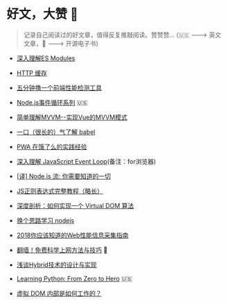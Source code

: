 # 好文，大赞 :100:

> 记录自己阅读过的好文章，值得反复推敲阅读。赞赞赞... (:us: ---> 英文文章，:book: ---> 开源电子书)

- [深入理解ES Modules](https://www.zcfy.cc/article/es-modules-a-cartoon-deep-dive-mozilla-hacks-the-web-developer-blog)

- [HTTP 缓存](https://blog.ymfe.org/HTTP-Cache/)
- [五分钟撸一个前端性能检测工具](https://juejin.im/post/5b7a50c0e51d4538af60d995)
- [Node.js事件循环系列](https://jsblog.insiderattack.net/event-loop-and-the-big-picture-nodejs-event-loop-part-1-1cb67a182810) :us:
- [简单理解MVVM--实现Vue的MVVM模式](https://zhuanlan.zhihu.com/p/38296857)
- [一口（很长的）气了解 babel](https://zhuanlan.zhihu.com/p/43249121)
- [PWA 在饿了么的实践经验](https://zhuanlan.zhihu.com/p/25800461)
- [深入理解 JavaScript Event Loop](https://zhuanlan.zhihu.com/p/34229323)(备注：for浏览器)

- [[译] Node.js 流: 你需要知道的一切](https://juejin.im/post/5940a9c3128fe1006a0ab176)
- [JS正则表达式完整教程（略长）](https://juejin.im/post/5965943ff265da6c30653879)
- [深度剖析：如何实现一个 Virtual DOM 算法](https://github.com/livoras/blog/issues/13)
- [换个思路学习 nodejs](https://github.com/wangfupeng1988/node-tutorial)
- [2018你应该知道的Web性能信息采集指南](https://mp.weixin.qq.com/s/UYcMeqZGblupVpGue-IThg)
- [翻墙！免费科学上网方法与技巧](https://loremwalker.github.io/fq-book/\#/) :book:
- [浅谈Hybrid技术的设计与实现](http://www.cnblogs.com/yexiaochai/p/4921635.html) 
- [Learning Python: From Zero to Hero](https://medium.freecodecamp.org/learning-python-from-zero-to-hero-120ea540b567) :us:
- [虚拟 DOM 内部是如何工作的？](https://www.zcfy.cc/article/the-inner-workings-of-virtual-dom-rajaraodv-medium-3248.html\?t\=selection) 